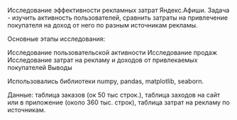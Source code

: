 Исследование эффективности рекламных затрат Яндекс.Афиши. Задача - изучить активность пользователей, сравнить затраты на привлечение покупателя на доход от него по разным источникам рекламы.

Основные этапы исследования:

Исследование пользовательской активности
Исследование продаж
Исследование затрат на рекламу и доходов от привлекаемых покупателей
Выводы

Использовались библиотеки numpy, pandas, matplotlib, seaborn.

Данные: таблица заказов (ок 50 тыс строк.), таблица заходов на сайт или в приложение (около 360 тыс. строк), таблица затрат на рекламу по источникам.
